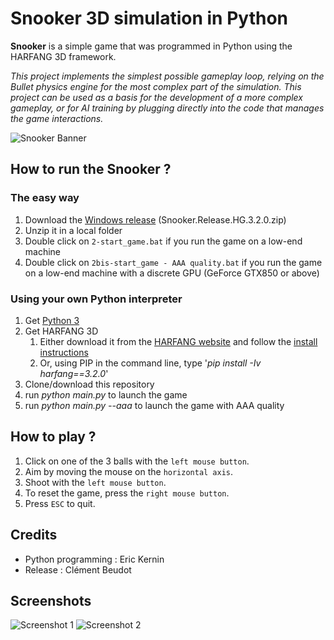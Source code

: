 # Snooker 3D simulation in Python 

**Snooker** is a simple game that was programmed in Python using the HARFANG 3D framework.

*This project implements the simplest possible gameplay loop, relying on the Bullet physics engine for the most complex part of the simulation. This project can be used as a basis for the development of a more complex gameplay, or for AI training by plugging directly into the code that manages the game interactions.*

![Snooker Banner](https://github.com/harfang3d/snooker-python-hg2/raw/main/screenshots/scene0.png)

## How to run the Snooker ?

### The easy way

1. Download the [Windows release](https://github.com/harfang3d/snooker-python-hg2/releases) (Snooker.Release.HG.3.2.0.zip)
2. Unzip it in a local folder
3. Double click on `2-start_game.bat` if you run the game on a low-end machine
4. Double click on `2bis-start_game - AAA quality.bat` if you run the game on a low-end machine with a discrete GPU (GeForce GTX850 or above)

### Using your own Python interpreter
1. Get [Python 3](https://www.python.org/downloads/)
1. Get HARFANG 3D
	1. Either download it from the [HARFANG website](https://www.harfang3d.com/releases/3.2.0/) and follow the [install instructions](https://www.harfang3d.com/docs/3.2.0/man.cpython/)
	1. Or, using PIP in the command line, type '*pip install -Iv harfang==3.2.0*'
1. Clone/download this repository
1. run *python main.py* to launch the game
1. run *python main.py --aaa* to launch the game with AAA quality

## How to play ?
1. Click on one of the 3 balls with the `left mouse button`.
1. Aim by moving the mouse on the `horizontal axis`.
1. Shoot with the `left mouse button`.
1. To reset the game, press the `right mouse button`.
1. Press `ESC` to quit.

## Credits
* Python programming : Eric Kernin
* Release : Clément Beudot

## Screenshots
![Screenshot 1](https://github.com/harfang3d/snooker-python-hg2/raw/main/screenshots/scene1.png)
![Screenshot 2](https://github.com/harfang3d/snooker-python-hg2/raw/main/screenshots/scene2.png)
